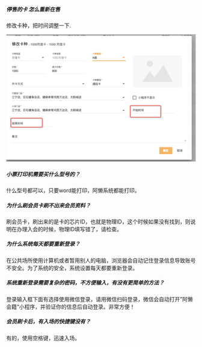 ##### 停售的卡  怎么重新在售

修改卡种，把时间调整一下.

![image-20190301155141951](../assets/image-20190301155141951.png)

##### 小票打印机需要买什么型号的？

什么型号都可以，只要word能打印，阿懒系统都能打印。

##### 为什么刷会员卡刷不出来会员资料？

刷会员卡，刷出来的是卡的芯片ID，也就是物理ID，这个时候如果没有找到，则说明在办理入会的时候，物理ID填写错了，请检查。

##### 为什么系统每天都要重新登录？

在公共场所使用计算机或者暂用别人的电脑，浏览器会自动记住登录信息导致账号不安全。为了系统的安全，系统设置每天都要重新登录。

##### 系统重新登录需要复杂的密码，不方便输入，有没有更简单的方法？

登录输入框下面有选择使用微信登录，请用微信扫码登录，微信会自动打开”阿懒会籍“小程序，并验证你的信息后自动登录。非常方便！

##### 会员刷卡后，有入场的快捷键没有？

有的，使用空格键，迅速入场。

